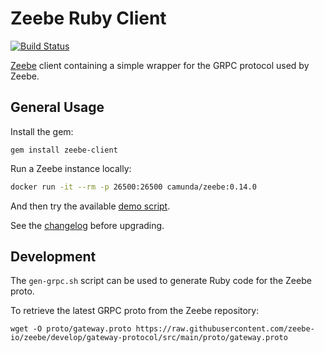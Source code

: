 # Zeebe Ruby Client

[![Build Status](https://travis-ci.org/cmur2/zb-ruby-client.svg?branch=master)](https://travis-ci.org/cmur2/zb-ruby-client)

[Zeebe](https://zeebe.io) client containing a simple wrapper for the GRPC protocol used by Zeebe.

## General Usage

Install the gem:

    gem install zeebe-client

Run a Zeebe instance locally:

```sh
docker run -it --rm -p 26500:26500 camunda/zeebe:0.14.0
```

And then try the available [demo script](examples/demo.rb).

See the [changelog](CHANGELOG.md) before upgrading.

## Development

The `gen-grpc.sh` script can be used to generate Ruby code for the Zeebe proto.

To retrieve the latest GRPC proto from the Zeebe repository:

```
wget -O proto/gateway.proto https://raw.githubusercontent.com/zeebe-io/zeebe/develop/gateway-protocol/src/main/proto/gateway.proto
```
